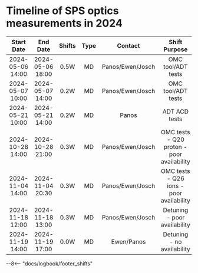 # Timeline of SPS optics measurements in 2024

<!--
    Logbook Links: [LINK_NAME](logbook://date, logbook_id, event_id)
    Shifts:  W - Weekdays (Day) WN - Weekdays (Night) H - Holidays or weekend (Day) HN - Holidays or weekend (Night)
    Tooltips: *[SHIFT PURPOSE TEXT]: Text inside the tooltip
-->

|    Start Date    |     End Date     | Shifts | Type |     Contact      |               Shift Purpose                |                Logbook Link                |
|:----------------:|:----------------:|:------:|:----:|:----------------:|:------------------------------------------:|:------------------------------------------:|
| 2024-05-06 14:00 | 2024-05-06 18:00 |  0.5W  |  MD  | Panos/Ewen/Josch |             OMC tool/ADT tests             | [Start](logbook://2024-05-06,3121,4063021) |
| 2024-05-07 10:00 | 2024-05-07 14:00 |  0.2W  |  MD  | Panos/Ewen/Josch |             OMC tool/ADT tests             |                    None                    |
| 2024-05-21 10:00 | 2024-05-21 14:00 |  0.2W  |  MD  |      Panos       |               ADT ACD tests                | [Start](logbook://2024-05-21,3121,4071660) |
| 2024-10-28 14:00 | 2024-10-28 21:00 |  0.3W  |  MD  | Panos/Ewen/Josch | OMC tests - Q20 proton - poor availability |                    None                    |
| 2024-11-04 14:00 | 2024-11-04 20:30 |  0.3W  |  MD  | Panos/Ewen/Josch |  OMC tests - Q26 ions - poor availability  |                    None                    |
| 2024-11-18 12:00 | 2024-11-18 13:00 |  0.3W  |  MD  | Panos/Ewen/Josch |        Detuning - poor availability        | [Start](logbook://2024-11-18,2621,4186079) |
| 2024-11-19 14:00 | 2024-11-19 17:00 |  0.0W  |  MD  |    Ewen/Panos    |         Detuning - no availability         |                    None                    |
<!-- Tooltips -->

--8<-- "docs/logbook/footer_shifts"
